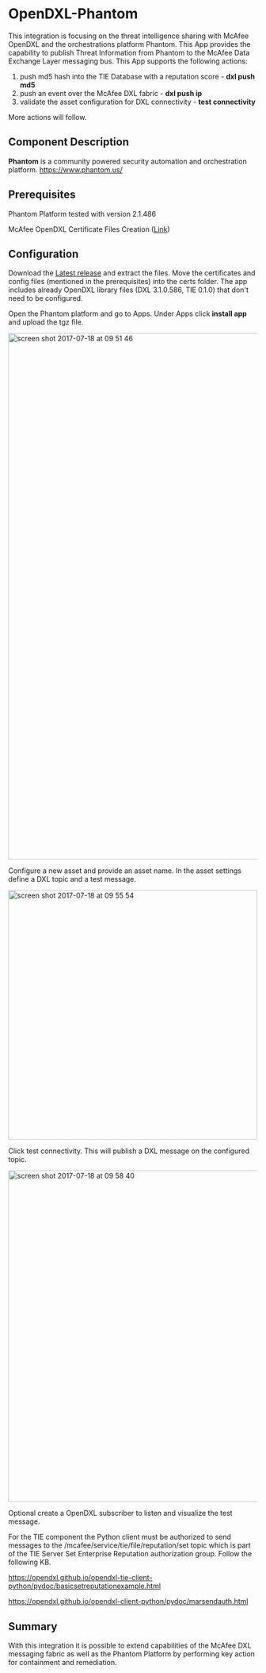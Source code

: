 # OpenDXL-Phantom

This integration is focusing on the threat intelligence sharing with McAfee OpenDXL and the orchestrations platform Phantom. This App provides the capability to publish Threat Information from Phantom to the McAfee Data Exchange Layer messaging bus.
This App supports the following actions:

1. push md5 hash into the TIE Database with a reputation score - **dxl push md5**
2. push an event over the McAfee DXL fabric - **dxl push ip**
3. validate the asset configuration for DXL connectivity - **test connectivity**

More actions will follow.

## Component Description

**Phantom** is a community powered security automation and orchestration platform. https://www.phantom.us/

## Prerequisites

Phantom Platform tested with version 2.1.486

McAfee OpenDXL Certificate Files Creation ([Link](https://opendxl.github.io/opendxl-client-python/pydoc/certcreation.html))

## Configuration

Download the [Latest release](https://github.com/mohl1/OpenDXL-Phantom/releases) and extract the files. Move the certificates and config files (mentioned in the prerequisites) into the certs folder.
The app includes already OpenDXL library files (DXL 3.1.0.586, TIE 0.1.0) that don't need to be configured.

Open the Phantom platform and go to Apps. Under Apps click **install app** and upload the tgz file.

<img width="1061" alt="screen shot 2017-07-18 at 09 51 46" src="https://user-images.githubusercontent.com/25227268/28306207-c026c344-6b9e-11e7-8e84-decab77a2f3e.png">

Configure a new asset and provide an asset name. In the asset settings define a DXL topic and a test message.

<img width="503" alt="screen shot 2017-07-18 at 09 55 54" src="https://user-images.githubusercontent.com/25227268/28306367-52ea731a-6b9f-11e7-8adb-8a0152ded638.png">

Click test connectivity. This will publish a DXL message on the configured topic.

<img width="668" alt="screen shot 2017-07-18 at 09 58 40" src="https://user-images.githubusercontent.com/25227268/28306475-b7fdf8b2-6b9f-11e7-8668-34f053ac5763.png">

Optional create a OpenDXL subscriber to listen and visualize the test message.

For the TIE component the Python client must be authorized to send messages to the /mcafee/service/tie/file/reputation/set topic which is part of the TIE Server Set Enterprise Reputation authorization group.
Follow the following KB. 

https://opendxl.github.io/opendxl-tie-client-python/pydoc/basicsetreputationexample.html

https://opendxl.github.io/opendxl-client-python/pydoc/marsendauth.html

## Summary

With this integration it is possible to extend capabilities of the McAfee DXL messaging fabric as well as the Phantom Platform by performing key action for containment and remediation. 
